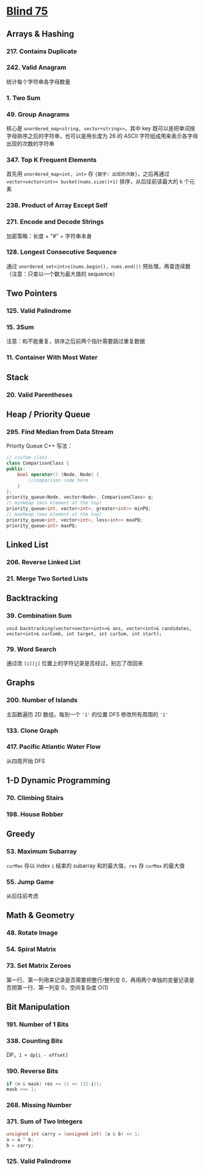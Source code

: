 # [Blind 75](https://neetcode.io/practice)

## Arrays & Hashing

### 217. Contains Duplicate

### 242. Valid Anagram
统计每个字符串各字母数量

### 1. Two Sum

### 49. Group Anagrams
核心是 `unordered_map<string, vector<string>>`，其中 key 既可以是把单词按字母排序之后的字符串，也可以是用长度为 26 的 ASCII 字符组成用来表示各字母出现的次数的字符串

### 347. Top K Frequent Elements
首先用 `unordered_map<int, int>` 存 `{数字: 出现的次数}`，之后再通过 `vector<vector<int>> bucket(nums.size()+1)` 排序，从后往前读最大的 k 个元素

### 238. Product of Array Except Self

### 271. Encode and Decode Strings
加密策略：长度 + "#" + 字符串本身

### 128. Longest Consecutive Sequence
通过 `unordered_set<int>s(nums.begin(), nums.end())` 预处理，再查连续数（注意：只查以一个数为最大值的 sequence）

## Two Pointers

### 125. Valid Palindrome

### 15. 3Sum
注意：和不能重复，排序之后前两个指针需要跳过重复数据

### 11. Container With Most Water

## Stack

### 20. Valid Parentheses

## Heap / Priority Queue

### 295. Find Median from Data Stream
Priority Queue C++ 写法：
```cpp
// custom class
class ComparisonClass {
public:
    bool operator() (Node, Node) {
        //comparison code here
    }
};
priority_queue<Node, vector<Node>, ComparisonClass> q;
// minHeap (min element at the top)
priority_queue<int, vector<int>, greater<int>> minPQ;
// maxHeap (max element at the top)
priority_queue<int, vector<int>, less<int>> maxPQ;
priority_queue<int> maxPQ;
```

## Linked List

### 206. Reverse Linked List

### 21. Merge Two Sorted Lists

### 

## Backtracking

### 39. Combination Sum
`void backtracking(vector<vector<int>>& ans, vector<int>& candidates, vector<int>& curComb, int target, int curSum, int start);`

### 79. Word Search
通过改 `[i][j]` 位置上的字符记录是否经过，别忘了改回来

## Graphs

### 200. Number of Islands
主函数遍历 2D 数组，每到一个 `'1'` 的位置 DFS 修改所有周围的 `'1'`

### 133. Clone Graph

### 417. Pacific Atlantic Water Flow
从四周开始 DFS

## 1-D Dynamic Programming

### 70. Climbing Stairs

### 198. House Robber




## Greedy

### 53. Maximum Subarray
`curMax` 存以 index `i` 结束的 subarray 和的最大值，`res` 存 `curMax` 的最大值

### 55. Jump Game
从后往前考虑



## Math & Geometry

### 48. Rotate Image

### 54. Spiral Matrix

### 73. Set Matrix Zeroes
第一行、第一列用来记录是否需要把整行/整列变 0，再用两个单独的变量记录是否把第一行、第一列变 0，空间复杂度 O(1)

## Bit Manipulation

### 191. Number of 1 Bits

### 338. Counting Bits
DP，`1 + dp[i - offset]`

### 190. Reverse Bits
```cpp
if (n & mask) res += (1 << (32-i));
mask <<= 1;
```

### 268. Missing Number

### 371. Sum of Two Integers
```cpp
unsigned int carry = (unsigned int) (a & b) << 1;
a = a ^ b;
b = carry;
```

### 125. Valid Palindrome

